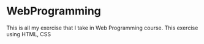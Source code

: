 # WebProgramming
This is all my exercise that I take in Web Programming course. This exercise using HTML, CSS
